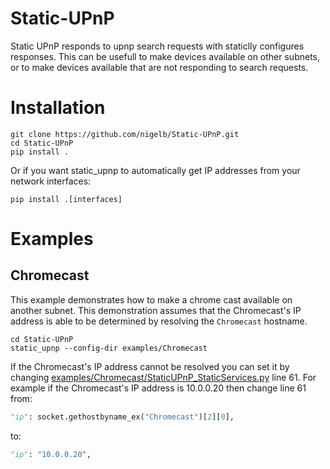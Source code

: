# Static-UPnP
Static UPnP responds to upnp search requests with staticlly configures responses.
This can be usefull to make devices available on other subnets, or to make devices available that are not responding to search requests.


# Installation
```
git clone https://github.com/nigelb/Static-UPnP.git
cd Static-UPnP
pip install .
````
Or if you want static_upnp to automatically get IP addresses from your network interfaces:
```
pip install .[interfaces]
```

# Examples

## Chromecast

This example demonstrates how to make a chrome cast available on another subnet.
This demonstration assumes that the Chromecast's IP address is able to be determined by resolving the `Chromecast` hostname.
```
cd Static-UPnP
static_upnp --config-dir examples/Chromecast
```
If the Chromecast's IP address cannot be resolved you can set it by changing [examples/Chromecast/StaticUPnP_StaticServices.py](/nigelb/Static-UPnP/blob/master/examples/Chromecast/StaticUPnP_StaticServices.py#L61) line 61. For example if the Chromecast's IP address is 10.0.0.20 then change line 61 from:

```python
"ip": socket.gethostbyname_ex("Chromecast")[2][0],
```
to:

```python
"ip": "10.0.0.20",
```
